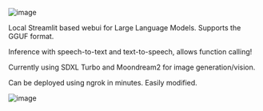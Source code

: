 ![image](https://github.com/3eeps/llmon-py/assets/55860052/5603c6b4-6b68-4814-96b1-bd46bff1c78e)

Local Streamlit based webui for Large Language Models. Supports the GGUF format. 

Inference with speech-to-text and text-to-speech, allows function calling!

Currently using SDXL Turbo and Moondream2 for image generation/vision.

Can be deployed using ngrok in minutes. Easily modified.

![image](https://github.com/3eeps/llmon-py/assets/55860052/9bf21974-9d35-4f23-8722-9b86c859f789)
